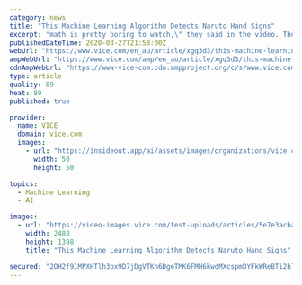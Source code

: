 ```yaml
---
category: news
title: "This Machine Learning Algorithm Detects Naruto Hand Signs"
excerpt: "math is pretty boring to watch,\" they said in the video. They go on to explain that they used a single neural network running in Javascript, the Keras deep learning library, and a dataset of hand-gesture examples from the show to train the model. They posted the code for the neural network on Github. Every frame of hand gesture is translated ..."
publishedDateTime: 2020-03-27T21:58:00Z
webUrl: "https://www.vice.com/en_au/article/xgq3d3/this-machine-learning-algorithm-detects-naruto-hand-signs"
ampWebUrl: "https://www.vice.com/amp/en_au/article/xgq3d3/this-machine-learning-algorithm-detects-naruto-hand-signs"
cdnAmpWebUrl: "https://www-vice-com.cdn.ampproject.org/c/s/www.vice.com/amp/en_au/article/xgq3d3/this-machine-learning-algorithm-detects-naruto-hand-signs"
type: article
quality: 89
heat: 89
published: true

provider:
  name: VICE
  domain: vice.com
  images:
    - url: "https://insideout.app/ai/assets/images/organizations/vice.com-50x50.jpg"
      width: 50
      height: 50

topics:
  - Machine Learning
  - AI

images:
  - url: "https://video-images.vice.com/test-uploads/articles/5e7e3acba8ba7400986d603c/lede/1585331090901-Screen-Shot-2020-03-27-at-14346-PM.png?crop=0.9446xw:0.9986xh;0.0247xw,0.0014xh"
    width: 2488
    height: 1398
    title: "This Machine Learning Algorithm Detects Naruto Hand Signs"

secured: "2OH2f91MPXHTlh3bx9D7jDgVTKn6DgeTMK6FMH6kwdMXcspmDYFkWReBTi2hlNEGL0GdsQ4wlpA+m5y3YjKqyNAKMFRsbaBnJ/oPw1tU4bSluCm747CAOe9UqIVYDr+wJUpbKC6Skm6tJc3zfRN0JdR7glArGRw7QS3dL8y5mKoFGLgg0jyxrR1L5XdekDK3NnAL34JHbg30JnduwAmKAe5QQMEh6sqt4FQhTtZO9/tzNs0yWvs3lcDiW2+amwIDkSC93gTg4GFBikR+JLh2KEsTbaTu+AFIwlzwt0tJgZZo+HOYnLTUN/NwNCHKjQkd;0n+AvHkz6BQHB0LE0u/b/g=="
---
```


